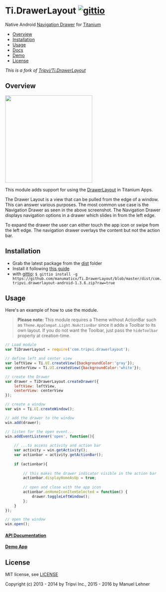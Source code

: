 # Ti.DrawerLayout [![gittio](http://img.shields.io/badge/gittio-1.4.0-00B4CC.svg)](http://gitt.io/component/com.tripvi.drawerlayout)
Native Android [Navigation Drawer](http://developer.android.com/design/patterns/navigation-drawer.html) for [Titanium](http://www.appcelerator.com/titanium/)

- [Overview](#overview)
- [Installation](#installation)
- [Usage](#usage)
- [Docs](documentation/index.md)
- [Demo](https://github.com/manumaticx/NavigationDrawer-Demo)
- [License](#license)


_This is a fork of [Tripvi/Ti.DrawerLayout](https://github.com/Tripvi/Ti.DrawerLayout)_

## Overview

<a href="https://www.google.com/design/spec/patterns/navigation-drawer.html"><img src="https://material-design.storage.googleapis.com/publish/material_v_4/material_ext_publish/0Bzhp5Z4wHba3WUpVTktSZWk1YjQ/patterns_navdrawer_behavior_temporary2.png" width="280"></a>

This module adds support for using the [DrawerLayout](http://developer.android.com/reference/android/support/v4/widget/DrawerLayout.html) in Titanium Apps.

The Drawer Layout is a view that can be pulled from the edge of a window. This can answer various purposes. The most common use case is the Navigation Drawer as seen in the above screenshot. The Navigation Drawer displays navigation options in a drawer which slides in from the left edge.

To expand the drawer the user can either touch the app icon or swipe from the left edge. The navigation drawer overlays the content but not the action bar.

## Installation

* Grab the latest package from the [dist](dist) folder
* Install it following [this guide](http://docs.appcelerator.com/titanium/latest/#!/guide/Using_a_Module)
* with [gittio](http://gitt.io/): `$ gittio install -g https://github.com/manumaticx/Ti.DrawerLayout/blob/master/dist/com.tripvi.drawerlayout-android-1.3.6.zip?raw=true`

## Usage

Here's an example of how to use the module.

> **Please note:** This module requires a Theme without ActionBar such as `Theme.AppCompat.Light.NoActionBar` since it adds a Toolbar to its own layout. If you do not want the Toolbar, just pass the `hideToolbar` property at creation-time.

```javascript
// Load module
var TiDrawerLayout = require('com.tripvi.drawerlayout');

// define left and center view
var leftView = Ti.UI.createView({backgroundColor:'gray'});
var centerView = Ti.UI.createView({backgroundColor:'white'});

// create the Drawer
var drawer = TiDrawerLayout.createDrawer({
    leftView: leftView,
    centerView: centerView
});

// create a window
var win = Ti.UI.createWindow();

// add the drawer to the window
win.add(drawer);

// listen for the open event...
win.addEventListener('open', function(){
    
    // ...to access activity and action bar
    var activity = win.getActivity();
    var actionbar = activity.getActionBar();
    
    if (actionbar){
    
        // this makes the drawer indicator visible in the action bar
        actionbar.displayHomeAsUp = true;
        
        // open and close with the app icon
        actionbar.onHomeIconItemSelected = function() {
            drawer.toggleLeftWindow();
        };
    }
});

// open the window
win.open();
```

#### [API Documentation](documentation/index.md)
#### [Demo App](https://github.com/manumaticx/NavigationDrawer-Demo)

## License

MIT license, see [LICENSE](LICENSE)

Copyright (c) 2013 - 2014 by Tripvi Inc., 2015 - 2016 by Manuel Lehner


